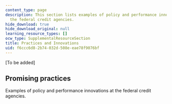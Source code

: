 ```yaml
---
content_type: page
description: This section lists examples of policy and performance innovations at
  the federal credit agencies.
hide_download: true
hide_download_original: null
learning_resource_types: []
ocw_type: SupplementalResourceSection
title: Practices and Innovations
uid: f6ccc6d8-2b74-032d-508e-eae78f9076bf
---
```


\[To be added\]

Promising practices
-------------------

Examples of policy and performance innovations at the federal credit agencies.